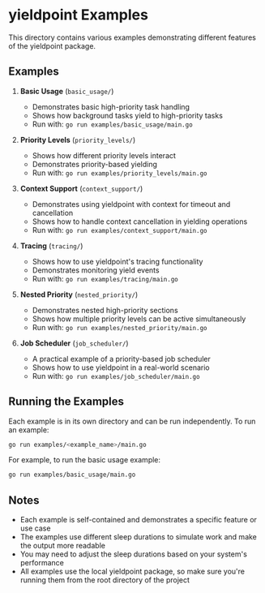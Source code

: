 # yieldpoint Examples

This directory contains various examples demonstrating different features of the yieldpoint package.

## Examples

1. **Basic Usage** (`basic_usage/`)

   - Demonstrates basic high-priority task handling
   - Shows how background tasks yield to high-priority tasks
   - Run with: `go run examples/basic_usage/main.go`

2. **Priority Levels** (`priority_levels/`)

   - Shows how different priority levels interact
   - Demonstrates priority-based yielding
   - Run with: `go run examples/priority_levels/main.go`

3. **Context Support** (`context_support/`)

   - Demonstrates using yieldpoint with context for timeout and cancellation
   - Shows how to handle context cancellation in yielding operations
   - Run with: `go run examples/context_support/main.go`

4. **Tracing** (`tracing/`)

   - Shows how to use yieldpoint's tracing functionality
   - Demonstrates monitoring yield events
   - Run with: `go run examples/tracing/main.go`

5. **Nested Priority** (`nested_priority/`)

   - Demonstrates nested high-priority sections
   - Shows how multiple priority levels can be active simultaneously
   - Run with: `go run examples/nested_priority/main.go`

6. **Job Scheduler** (`job_scheduler/`)
   - A practical example of a priority-based job scheduler
   - Shows how to use yieldpoint in a real-world scenario
   - Run with: `go run examples/job_scheduler/main.go`

## Running the Examples

Each example is in its own directory and can be run independently. To run an example:

```bash
go run examples/<example_name>/main.go
```

For example, to run the basic usage example:

```bash
go run examples/basic_usage/main.go
```

## Notes

- Each example is self-contained and demonstrates a specific feature or use case
- The examples use different sleep durations to simulate work and make the output more readable
- You may need to adjust the sleep durations based on your system's performance
- All examples use the local yieldpoint package, so make sure you're running them from the root directory of the project
